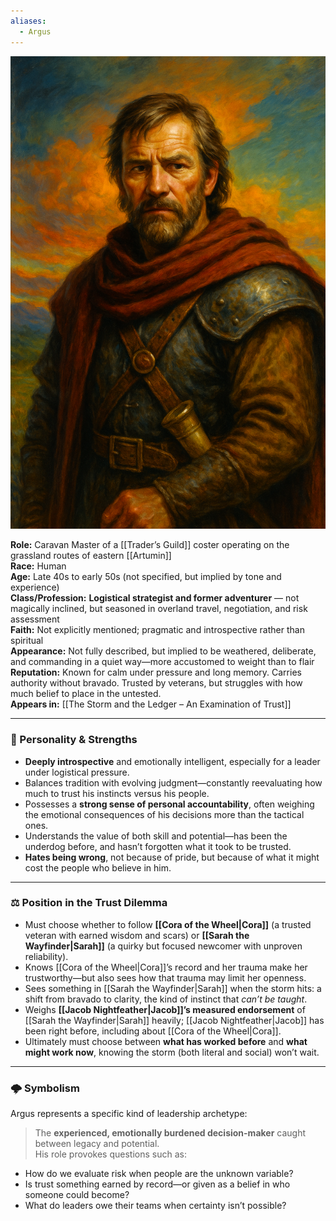 ```yaml
---
aliases:
  - Argus
---
```


![Argus Leyline](argusleyline.png)

**Role:** Caravan Master of a [[Trader’s Guild]] coster operating on the grassland routes of eastern [[Artumin]]  
**Race:** Human  
**Age:** Late 40s to early 50s (not specified, but implied by tone and experience)  
**Class/Profession:** **Logistical strategist and former adventurer** — not magically inclined, but seasoned in overland travel, negotiation, and risk assessment  
**Faith:** Not explicitly mentioned; pragmatic and introspective rather than spiritual  
**Appearance:** Not fully described, but implied to be weathered, deliberate, and commanding in a quiet way—more accustomed to weight than to flair  
**Reputation:** Known for calm under pressure and long memory. Carries authority without bravado. Trusted by veterans, but struggles with how much belief to place in the untested.  
**Appears in:** [[The Storm and the Ledger – An Examination of Trust]]

---

### 🧠 Personality & Strengths

- **Deeply introspective** and emotionally intelligent, especially for a leader under logistical pressure.
- Balances tradition with evolving judgment—constantly reevaluating how much to trust his instincts versus his people.
- Possesses a **strong sense of personal accountability**, often weighing the emotional consequences of his decisions more than the tactical ones.
- Understands the value of both skill and potential—has been the underdog before, and hasn’t forgotten what it took to be trusted.
- **Hates being wrong**, not because of pride, but because of what it might cost the people who believe in him.

---

### ⚖️ Position in the Trust Dilemma

- Must choose whether to follow **[[Cora of the Wheel|Cora]]** (a trusted veteran with earned wisdom and scars) or **[[Sarah the Wayfinder|Sarah]]** (a quirky but focused newcomer with unproven reliability).
- Knows [[Cora of the Wheel|Cora]]’s record and her trauma make her trustworthy—but also sees how that trauma may limit her openness.
- Sees something in [[Sarah the Wayfinder|Sarah]] when the storm hits: a shift from bravado to clarity, the kind of instinct that _can’t be taught_.
- Weighs **[[Jacob Nightfeather|Jacob]]’s measured endorsement** of [[Sarah the Wayfinder|Sarah]] heavily; [[Jacob Nightfeather|Jacob]] has been right before, including about [[Cora of the Wheel|Cora]].
- Ultimately must choose between **what has worked before** and **what might work now**, knowing the storm (both literal and social) won’t wait.

---

### 🌩️ Symbolism

Argus represents a specific kind of leadership archetype:

> The **experienced, emotionally burdened decision-maker** caught between legacy and potential.  
> His role provokes questions such as:

- How do we evaluate risk when people are the unknown variable?
- Is trust something earned by record—or given as a belief in who someone could become?
- What do leaders owe their teams when certainty isn’t possible?
